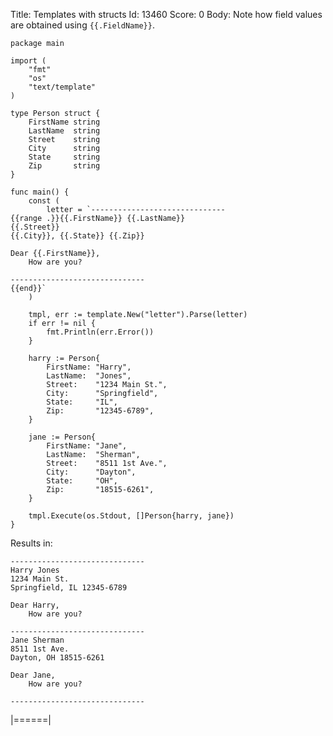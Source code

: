 Title: Templates with structs
Id: 13460
Score: 0
Body:
Note how field values are obtained using `{{.FieldName}}`.

    package main

    import (
        "fmt"
        "os"
        "text/template"
    )

    type Person struct {
        FirstName string
        LastName  string
        Street    string
        City      string
        State     string
        Zip       string
    }

    func main() {
        const (
            letter = `------------------------------
    {{range .}}{{.FirstName}} {{.LastName}}
    {{.Street}}
    {{.City}}, {{.State}} {{.Zip}}

    Dear {{.FirstName}},
        How are you?

    ------------------------------
    {{end}}`
        )

        tmpl, err := template.New("letter").Parse(letter)
        if err != nil {
            fmt.Println(err.Error())
        }

        harry := Person{
            FirstName: "Harry",
            LastName:  "Jones",
            Street:    "1234 Main St.",
            City:      "Springfield",
            State:     "IL",
            Zip:       "12345-6789",
        }

        jane := Person{
            FirstName: "Jane",
            LastName:  "Sherman",
            Street:    "8511 1st Ave.",
            City:      "Dayton",
            State:     "OH",
            Zip:       "18515-6261",
        }

        tmpl.Execute(os.Stdout, []Person{harry, jane})
    }

Results in:

    ------------------------------
    Harry Jones
    1234 Main St.
    Springfield, IL 12345-6789
    
    Dear Harry,
        How are you?
    
    ------------------------------
    Jane Sherman
    8511 1st Ave.
    Dayton, OH 18515-6261
    
    Dear Jane,
        How are you?
    
    ------------------------------
|======|
